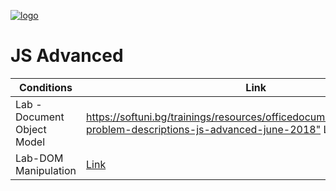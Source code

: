[![logo](http://innovationstarterbox.bg/wp-content/uploads/2016/05/Softuni_logo_trasparent.png)](http://softuni.org)
# JS Advanced

|**Conditions**|**Link**| 
|---|---|
|Lab - Document Object Model   | <https://softuni.bg/trainings/resources/officedocument/31868/exercise-problem-descriptions-js-advanced-june-2018"> Link</a> |
|Lab-DOM Manipulation  </a>| <a href="https://softuni.bg/trainings/resources/officedocument/31940/lab-problem-descriptions-js-advanced-june-2018"> Link</a> |
